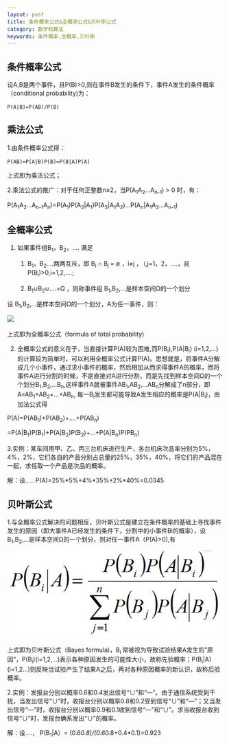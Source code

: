 ```yaml
---
layout: post
title: 条件概率公式&全概率公式&贝叶斯公式
category: 数学和算法
keywords: 条件概率,全概率,贝叶斯
---
```

## 条件概率公式

设A,B是两个事件，且P(B)>0,则在事件B发生的条件下，事件A发生的条件概率（conditional probability)为：

	P(A|B)=P(AB)/P(B)

## 乘法公式

1.由条件概率公式得：

	P(AB)=P(A|B)P(B)=P(B|A)P(A)    

上式即为乘法公式；

2.乘法公式的推广：对于任何正整数n≥2，当P(A<sub>1</sub>A<sub>2</sub>...A<sub>n-1</sub>) > 0 时，有：

P(A<sub>1</sub>A<sub>2</sub>...A<sub>n-1</sub>A<sub>n</sub>)=P(A<sub>1</sub>)P(A<sub>2</sub>|A<sub>1</sub>)P(A<sub>3</sub>|A<sub>1</sub>A<sub>2</sub>)...P(A<sub>n</sub>|A<sub>1</sub>A<sub>2</sub>...A<sub>n-1</sub>)

## 全概率公式

1. 如果事件组B<sub>1</sub>，B<sub>2</sub>，.... 满足

	1. B<sub>1</sub>，B<sub>2</sub>....两两互斥，即 B<sub>i </sub>∩ B<sub>j </sub>= ∅ ，i≠j ， i,j=1，2，....，且P(B<sub>i</sub>)>0,i=1,2,....;

	2. B<sub>1</sub>∪B<sub>2</sub>∪....=Ω ，则称事件组 B<sub>1</sub>,B<sub>2</sub>,...是样本空间Ω的一个划分

设 B<sub>1</sub>,B<sub>2</sub>,...是样本空间Ω的一个划分，A为任一事件，则：

![](https://images2015.cnblogs.com/blog/953214/201606/953214-20160630111733843-1686464542.png)

上式即为全概率公式（formula of total probability)

2. 全概率公式的意义在于，当直接计算P(A)较为困难,而P(B<sub>i</sub>),P(A|B<sub>i</sub>)  (i=1,2,...)的计算较为简单时，可以利用全概率公式计算P(A)。思想就是，将事件A分解成几个小事件，通过求小事件的概率，然后相加从而求得事件A的概率，而将事件A进行分割的时候，不是直接对A进行分割，而是先找到样本空间Ω的一个个划分B<sub>1</sub>,B<sub>2</sub>,...B<sub>n</sub>,这样事件A就被事件AB<sub>1</sub>,AB<sub>2</sub>,...AB<sub>n</sub>分解成了n部分，即A=AB<sub>1</sub>+AB<sub>2</sub>+...+AB<sub>n</sub>, 每一B<sub>i</sub>发生都可能导致A发生相应的概率是P(A|B<sub>i</sub>)，由加法公式得

P(A)=P(AB<sub>1</sub>)+P(AB<sub>2</sub>)+....+P(AB<sub>n</sub>)

=P(A|B<sub>1</sub>)P(B<sub>1</sub>)+P(A|B<sub>2</sub>)P(B<sub>2</sub>)+...+P(A|B<sub>n</sub>)P(PB<sub>n</sub>)

3.实例：某车间用甲、乙、丙三台机床进行生产，各台机床次品率分别为5%，4%，2%，它们各自的产品分别占总量的25%，35%，40%，将它们的产品混在一起，求任取一个产品是次品的概率。

解：设.....     P(A)=25%*5%+4%*35%+2%*40%=0.0345

## 贝叶斯公式

1.与全概率公式解决的问题相反，贝叶斯公式是建立在条件概率的基础上寻找事件发生的原因（即大事件A已经发生的条件下，分割中的小事件Bi的概率），设B<sub>1</sub>,B<sub>2</sub>,...是样本空间Ω的一个划分，则对任一事件A（P(A)>0),有

![](/images/bayes_formula.png)

上式即为贝叶斯公式（Bayes formula)，B<sub>i </sub>常被视为导致试验结果A发生的”原因“，P(B<sub>i</sub>)(i=1,2,...)表示各种原因发生的可能性大小，故称先验概率；P(B<sub>i</sub>|A)(i=1,2...)则反映当试验产生了结果A之后，再对各种原因概率的新认识，故称后验概率。

2.实例：发报台分别以概率0.6和0.4发出信号“∪”和“—”。由于通信系统受到干扰，当发出信号“∪”时，收报台分别以概率0.8和0.2受到信号“∪”和“—”；又当发出信号“—”时，收报台分别以概率0.9和0.1收到信号“—”和“∪”。求当收报台收到信号“∪”时，发报台确系发出“∪”的概率。

解：设....， P(B<sub>1</sub>|A）= (0.6*0.8)/(0.6*0.8+0.4*0.1)=0.923